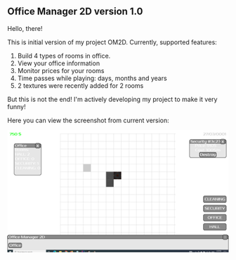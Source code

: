 ## Office Manager 2D version 1.0
Hello, there!

This is initial version of my project OM2D. Currently, supported
features:

1) Build 4 types of rooms in office.
2) View your office information
3) Monitor prices for your rooms
4) Time passes while playing: days, months and years 
5) 2 textures were recently added for 2 rooms

But this is not the end! I'm actively developing my project to make it very funny!

Here you can view the screenshot from current version:

![Game Snippet on initial version](assets/game_snippet.png "Game Snippet")